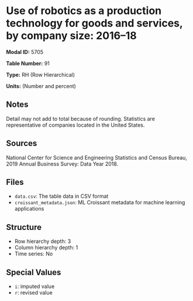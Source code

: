 # Use of robotics as a production technology for goods and services, by company size: 2016–18

**Modal ID:** 5705

**Table Number:** 91

**Type:** RH (Row Hierarchical)

**Units:** (Number and percent)

## Notes

Detail may not add to total because of rounding. Statistics are representative of companies located in the United States.

## Sources

National Center for Science and Engineering Statistics and Census Bureau, 2019 Annual Business Survey: Data Year 2018.

## Files

- `data.csv`: The table data in CSV format
- `croissant_metadata.json`: ML Croissant metadata for machine learning applications

## Structure

- Row hierarchy depth: 3
- Column hierarchy depth: 1
- Time series: No

## Special Values

- `i`: imputed value
- `r`: revised value
